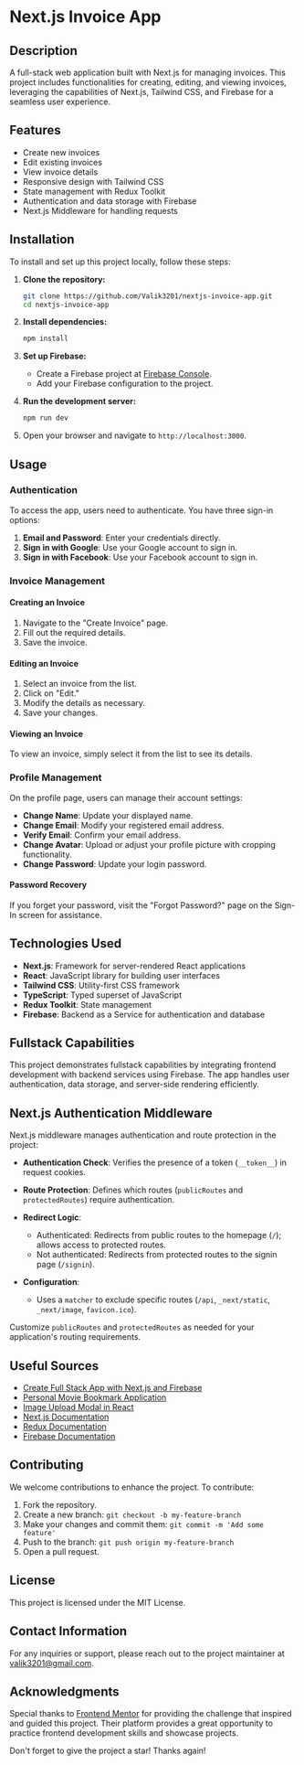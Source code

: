 # Next.js Invoice App

## Description

A full-stack web application built with Next.js for managing invoices. This project includes functionalities for creating, editing, and viewing invoices, leveraging the capabilities of Next.js, Tailwind CSS, and Firebase for a seamless user experience.

## Features

- Create new invoices
- Edit existing invoices
- View invoice details
- Responsive design with Tailwind CSS
- State management with Redux Toolkit
- Authentication and data storage with Firebase
- Next.js Middleware for handling requests

## Installation

To install and set up this project locally, follow these steps:

1. **Clone the repository:**

   ```sh
   git clone https://github.com/Valik3201/nextjs-invoice-app.git
   cd nextjs-invoice-app
   ```

2. **Install dependencies:**

   ```sh
   npm install
   ```

3. **Set up Firebase:**

   - Create a Firebase project at [Firebase Console](https://console.firebase.google.com/).
   - Add your Firebase configuration to the project.

4. **Run the development server:**

   ```sh
   npm run dev
   ```

5. Open your browser and navigate to `http://localhost:3000`.

## Usage

### Authentication

To access the app, users need to authenticate. You have three sign-in options:

1. **Email and Password**: Enter your credentials directly.
2. **Sign in with Google**: Use your Google account to sign in.
3. **Sign in with Facebook**: Use your Facebook account to sign in.

### Invoice Management

#### Creating an Invoice

1. Navigate to the "Create Invoice" page.
2. Fill out the required details.
3. Save the invoice.

#### Editing an Invoice

1. Select an invoice from the list.
2. Click on "Edit."
3. Modify the details as necessary.
4. Save your changes.

#### Viewing an Invoice

To view an invoice, simply select it from the list to see its details.

### Profile Management

On the profile page, users can manage their account settings:

- **Change Name**: Update your displayed name.
- **Change Email**: Modify your registered email address.
- **Verify Email**: Confirm your email address.
- **Change Avatar**: Upload or adjust your profile picture with cropping functionality.
- **Change Password**: Update your login password.

#### Password Recovery

If you forget your password, visit the "Forgot Password?" page on the Sign-In screen for assistance.

## Technologies Used

- **Next.js**: Framework for server-rendered React applications
- **React**: JavaScript library for building user interfaces
- **Tailwind CSS**: Utility-first CSS framework
- **TypeScript**: Typed superset of JavaScript
- **Redux Toolkit**: State management
- **Firebase**: Backend as a Service for authentication and database

## Fullstack Capabilities

This project demonstrates fullstack capabilities by integrating frontend development with backend services using Firebase. The app handles user authentication, data storage, and server-side rendering efficiently.

## Next.js Authentication Middleware

Next.js middleware manages authentication and route protection in the project:

- **Authentication Check**: Verifies the presence of a token (`__token__`) in request cookies.
- **Route Protection**: Defines which routes (`publicRoutes` and `protectedRoutes`) require authentication.

- **Redirect Logic**:

  - Authenticated: Redirects from public routes to the homepage (`/`); allows access to protected routes.
  - Not authenticated: Redirects from protected routes to the signin page (`/signin`).

- **Configuration**:
  - Uses a `matcher` to exclude specific routes (`/api`, `_next/static`, `_next/image`, `favicon.ico`).

Customize `publicRoutes` and `protectedRoutes` as needed for your application's routing requirements.

## Useful Sources

- [Create Full Stack App with Next.js and Firebase](https://www.freecodecamp.org/news/create-full-stack-app-with-nextjs13-and-firebase/)
- [Personal Movie Bookmark Application](https://dev.to/thankgod/crafting-your-personal-movie-bookmark-application-using-next-13413-redux-toolkit-firebase-and-typescript-2dgj)
- [Image Upload Modal in React](https://dev.to/mizanrifat/creating-an-image-upload-modal-with-crop-and-rotate-functionality-in-react-5cbd)
- [Next.js Documentation](https://nextjs.org/docs)
- [Redux Documentation](https://redux.js.org/introduction/getting-started)
- [Firebase Documentation](https://firebase.google.com/docs)

## Contributing

We welcome contributions to enhance the project. To contribute:

1. Fork the repository.
2. Create a new branch: `git checkout -b my-feature-branch`
3. Make your changes and commit them: `git commit -m 'Add some feature'`
4. Push to the branch: `git push origin my-feature-branch`
5. Open a pull request.

## License

This project is licensed under the MIT License.

## Contact Information

For any inquiries or support, please reach out to the project maintainer at valik3201@gmail.com.

## Acknowledgments

Special thanks to [Frontend Mentor](https://www.frontendmentor.io/challenges/invoice-app-i7KaLTQjl) for providing the challenge that inspired and guided this project. Their platform provides a great opportunity to practice frontend development skills and showcase projects.

Don't forget to give the project a star! Thanks again!
